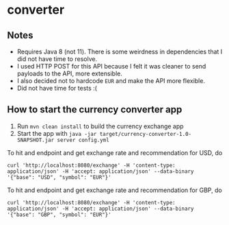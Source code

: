 # converter

Notes
-----
* Requires Java 8 (not 11). There is some weirdness in dependencies that I did not have time to resolve.
* I used HTTP POST for this API because I felt it was cleaner to send payloads to the API, more extensible.
* I also decided not to hardcode `EUR` and make the API more flexible.
* Did not have time for tests :(

How to start the currency converter app
---------------------------------------

1. Run `mvn clean install` to build the currency exchange app
1. Start the app with `java -jar target/currency-converter-1.0-SNAPSHOT.jar server config.yml`

To hit and endpoint and get exchange rate and recommendation for USD, do
```
curl 'http://localhost:8080/exchange' -H 'content-type: application/json' -H 'accept: application/json' --data-binary '{"base": "USD", "symbol": "EUR"}'
```
To hit and endpoint and get exchange rate and recommendation for GBP, do
```
curl 'http://localhost:8080/exchange' -H 'content-type: application/json' -H 'accept: application/json' --data-binary '{"base": "GBP", "symbol": "EUR"}'
```
